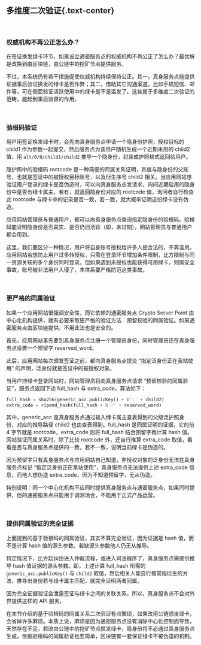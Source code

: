 多维度二次验证{.text-center}
------------

&nbsp;

### 权威机构不再公正怎么办？

在签证换发绿卡环节，如果设立通密服务点的权威机构不再公正了怎么办？最优解是改换到由区块链，由公链中的挖矿节点提供服务。

不过，本系统仍有若干措施促使权威机构持续保持公正。其一，真身服务点能提供证据事后验证换发的绿卡是否作弊；其二，借助其它沟通渠道，比如手机短信、邮件等，可在侧面验证活跃使用中的绿卡是不是滥发了。这些属于多维度二次验证的范畴，能起到事后监督的作用。

&nbsp;

### 验根码验证

用户用签证换发绿卡时，会先向真身服务点申请一个隐身份护照，授权目标的 child1 作为参数一起提交，然后服务点为该用户随机生成一个近期未用的 child2 值，用 `alt/0/0/child1/child2` 推导一个隐身份，封装成护照格式返回给用户。

隐护照中的验根码 rootcode 是一种简便的同属关系证明，其值与隐身份的父账号，也就是签证中的被授权目标账号，以及衍生序号 child2 相关。当应用网站想验证用户登录的绿卡是否伪造时，可以向真身服务点发请求，询问近期启用的隐身份中是否有绿卡属主，若有，就返回隐身份对应的 rootcode 值，询问者自行检查此 rootcode 与绿卡中的记录是否一致，若一致，就大概率证明这份绿卡没有伪造。

应用网站管理员与普通用户，都可以向真身服务点查询指定隐身份的验根码。验根码能证明隐身份是否真实、是否仍旧活跃（即，未过期），网站管理员与普通用户都会用到。

这里，我们要区分一种情况，用户将自身账号授权给许多人是合法的，不算滥用。应用网站若想防止用户过多转授权，只需在登录环节增加条件限制，比方限制与同一资源关联的多个身份同时登录。但如果遇到未授权也能获得可用绿卡，则属安全事故，账号被非法用户入侵了，本体系要严格防范这类事故。

&nbsp;

### 更严格的同属验证

如果一个应用网站很强调安全性，而它依赖的通密服务点 Crypto Server Point 由中心化机构提供，就有必要采取更严格的验证方法：预留校验的同属验证。如果通密服务点由区块链提供，不用此法也是安全的。

首先，应用网站事先要到真身服务点注册一个管理员身份，同时管理员还在真身服务点设置一个预留字 reserved_word。

此后，应用网站每次颁发签证之前，都向真身服务点提交 “指定泛身份正在我站使用” 的声明，泛身份就是签证中的被授权对象。

当用户持绿卡登录网站时，网站管理员将向真身服务点请求 “预留校验的同属验证”，服务点返回下述 full_hash 与 extra_code，算法如下：

``` python
full_hash = sha256(generic_acc.publicKey() + b':' + child2)
extra_code = ripemd_hash(full_hash + b':' + reserved_word)
```

其中，generic_acc 是真身服务点通过输入绿卡属主查表得到的父级泛护照身份，对应的推导路径 child2 也由查表得到。full_hash 是同属证明的证据，它的前 4 字节就是 rootcode，extra_code 则将 full_hash 结合预留字再计算 hash 值。网站验证同属关系时，除了比较 rootcode 外，还自行推算 extra_code 取值，看看是否与真身服务点提供的一致，若不一致，说明当前绿卡是伪造的。

因为预留字只有真身服务点与应用网站自己知道，非授权对象的泛身份无法在真身服务点标记  “指定泛身份正在某站使用”，真身服务点无法提供上述 extra_code 信息，而他人想伪造 extra_code，因为不知道预留字，无从伪造。

特别说明：同一个中心化机构不应同时提供真身服务点与通密服务点，如果同时提供，他的通密服务点只能用于调测场合，不能用于正式产品运营。

&nbsp;

### 提供同属验证的完全证据

上面提到的基于验根码的同属验证，其实不算完全验证，因为证据是 hash 值，而不是计算 hash 值的源头参数，若缺源头参数他人仍无从推导。

特定情况下，比方起纠纷进入仲裁流程，或进入司法程序了，真身服务点需提供推导 hash 值证据的源头参数。即，上述计算 full_hash 所需的 `generic_acc.publicKey()` 与 `child2` 取值，然后相关人能自行按常规衍生的方法，推导出身份若与绿卡属主匹配，就完全证明两者同属。

因为完全证据验证会泄露签证与绿卡之间的关联关系，所以，真身服务点不会对外界提供这样的 API 服务。

在本节介绍的基于验根码的同属关系二次验证有点繁琐，如果改用公链颁发绿卡，会省掉许多麻烦。本质上说，麻烦是因为通密服务点没有消除中心化控制而导致，天然存在不足。若改由公链中的挖矿节点换发绿卡，隐身份将不必通过真身服务点生成，依据验根码的同属验证也变简单，区块链有一套保证绿卡不被伪造的机制。

